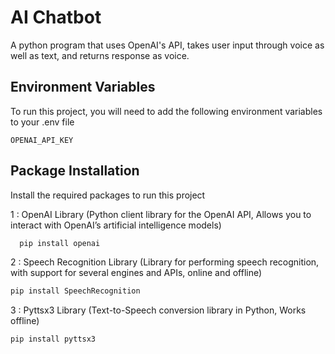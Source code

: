
# AI Chatbot

A python program that uses OpenAI's API, takes user input through voice as well as text, and returns response as voice.

## Environment Variables

To run this project, you will need to add the following environment variables to your .env file

`OPENAI_API_KEY`

## Package Installation

Install the required packages to run this project

1 : OpenAI Library (Python client library for the OpenAI API, Allows you to interact with OpenAI’s artificial intelligence models)
```python
  pip install openai
```

2 : Speech Recognition Library (Library for performing speech recognition, with support for several engines and APIs, online and offline)
```python
pip install SpeechRecognition
```

3 : Pyttsx3 Library (Text-to-Speech conversion library in Python, Works offline)
```python
pip install pyttsx3
```
